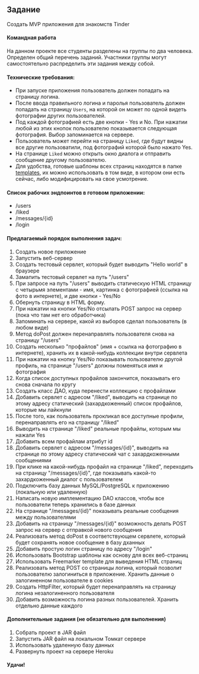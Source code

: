 ## Задание

Создать MVP приложения для знакомств Tinder

#### Командная работа

На данном проекте все студенты разделены на группы по два человека. Определен общий перечень заданий. Участники группы могут самостоятельно распределить эти задания между собой.

#### Технические требования:
- При запуске приложения пользователь должен попадать на страницу логина.
- После ввода правильного логина и паролья пользователь должен попадать на страницу `Users`, на которой он может по одной видеть фотографии других пользователей.
- Под каждой фотографией есть две кнопки - Yes и No. При нажатии любой из этих кнопок пользователю показывается следующая фотография. Выбор запоминается на сервере.
- Пользователь может перейти на страницу `Liked`, где будут видны все другие пользоватили, под фотографий которой было нажато Yes.
- На странице `Liked` можно открыть окно диалога и отправить сообщение другому пользователю.
- Для удобства, готовые шаблоны всех страниц находятся в папке [templates](src/main/resources/templates), их можно использовать в том виде, в котором они есть сейчас, либо модифицировать на свое усмотрение. 

#### Список рабочих эндпоинтов в готовом приложении:
- /users
- /liked
- /messages/{id}
- /login

#### Предлагаемый порядок выполнения задач:
1. Создать новое приложение
2. Запустить веб-сервер
3. Создать тестовый сервлет, который будет выводить "Hello world" в браузере
4. Замапить тестовый сервлет на путь "/users"
5. При запросе на путь "/users" выводить статическую HTML страницу с четырьмя элементами - имя, картинка с фотографией (ссылка на фото в интернете), и две кнопки - Yes/No
6. Обернуть страницу в HTML форму.
7. При нажатии на кнопки Yes/No отсылать POST запрос на сервер (пока что там нет его обработчика)
8. Запоминать на сервере, какой из выборов сделал пользователь (в любом виде)
9. Метод doPost должен перенаправлять пользователя снова на страницу "/users"
10. Создать несколько "профайлов" (имя + ссылка на фотографию в интернете), хранить их в какой-нибудь коллекции внутри сервлета
11. При нажатии на кнопку Yes/No показывать пользователю другой профиль, на странице "/users" должны поменяться имя и фотография
12. Когда список доступных профайлов закончится, показывать его снова сначала по кругу
13. Создать класс ДАО, куда перенести коллекцию с профайлами
14. Добавить сервлет с адресом "/liked", выводить на странице по этому адресу статический (захардкоженный) список профайлов, которые мы лайкнули
15. После того, как пользователь прокликал все доступные профили, перенаправлять его на страницу "/liked"
16. Выводить на странице "/liked" реальные профайлы, которым мы нажали Yes
17. Добавить всем профайлам атрибут id
18. Добавить сервлет с адресом "/messages/{id}", выводить на странице по этому адресу статический чат с захардкоженными сообщениями
19. При клике на какой-нибудь профайл на странице "/liked", переходить на страницу "/messages/{id}", где показывать какой-то захардкоженный диалог с пользователем
20. Подключить базу данных MySQL/PostgreSQL к приложению (локальную или удаленную)
21. Написать новую имплементацию DAO классов, чтобы все пользователи теперь хранились в базе данных
22. На странице "/messages/{id}" показывать реальные сообщения между пользователями
23. Добавить на страницу "/messages/{id}" возможность делать POST запрос на сервер с отправкой нового сообщения
24. Реализовать метод doPost в соответствующем сервлете, который будет сохранять новое сообщение в базу дханных
25. Добавить простую логин страницу по адресу "/login"
26. Использовать Bootstrap шаблоны как основу для всех веб-страниц
27. Использовать Freemarker template для выведения HTML страниц
28. Реализовать метод POST со страницы логина, который позволит пользователю залогиниться в приложение. Хранить данные о залогиненном пользователе в cookies
29. Создать HttpFilter, который будет перенаправлять на страницу логина незалогиненного пользователя
30. Добавить возможность логина разных пользователей. Хранить отдельно данные каждого

#### Дополнительные задания (не обязательно для выполнения)
1. Собрать проект в JAR файл
2. Запустить JAR файл на локальном Томкат сервере
3. Использовать удаленную базу данных
4. Развернуть проект на сервере Heroku

#### Удачи!